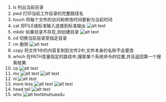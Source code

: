1. ls 列出当前目录
2. pwd 打印当前工作目录的完整路径名
3. touch 将每个文件的访问和修改时间更新为当前时间
4. cat 将FILE或标准输入连接到标准输出
![alt text](image-8.png)
5. mkdir 如果目录不存在,则创建目录
![alt text](image-3.png)
6. cd 切换当前目录至指定目录
7. rm 删除
![alt text](image-5.png)
8. copy 将文件1中的内容复制到文件2中,文件本身的名称不会更改
9.  which 在PATH变量指定的路径中,搜索某个系统命令的位置,并且返回第一个搜索结果.
10.  cp
![alt text](image-4.png)
11.  mv
![alt text](image-6.png)
![alt text](image-7.png)
12. nl
![alt text](image-9.png)
13. more less
![alt text](image-10.png)
![alt text](image-11.png)
14. head tail
![alt text](image-12.png)
15. who
![alt text](image-13.png)bhuhuasdu